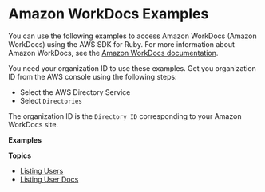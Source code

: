 # Amazon WorkDocs Examples<a name="wd-examples"></a>

You can use the following examples to access Amazon WorkDocs \(Amazon WorkDocs\) using the AWS SDK for Ruby\. For more information about Amazon WorkDocs, see the [Amazon WorkDocs documentation](https://aws.amazon.com/documentation/workdocs/)\.

You need your organization ID to use these examples\. Get you organization ID from the AWS console using the following steps:
+ Select the AWS Directory Service
+ Select `Directories` 

The organization ID is the `Directory ID` corresponding to your Amazon WorkDocs site\.

 **Examples** 

**Topics**
+ [Listing Users](wd-example-list-users.md)
+ [Listing User Docs](wd-example-list-user-docs.md)